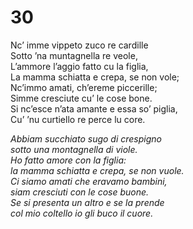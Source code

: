 # 30  
  
Nc’ imme vippeto zuco re cardille  
Sotto ’na muntagnella re veole,  
L’ammore l’aggio fatto cu la figlia,  
La mamma schiatta e crepa, se non vole;  
Nc’immo amati, ch’ereme piccerille;  
Simme cresciute cu’ le cose bone.  
Si nc’esce n’ata amante e essa so’ piglia,  
Cu’ ’nu curtiello re perce lu core.

*Abbiam succhiato sugo di crespigno  
sotto una montagnella di viole.  
Ho fatto amore con la figlia:  
la mamma schiatta e crepa, se non vuole.  
Ci siamo amati che eravamo bambini,  
siam cresciuti con le cose buone.  
Se si presenta un altro e se la prende  
col mio coltello io gli buco il cuore.*


